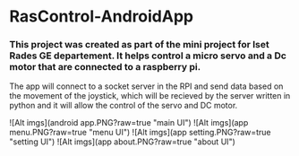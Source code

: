 # RasControl-AndroidApp
### This project was created as part of the mini project for Iset Rades GE departement. It helps control a micro servo and a Dc motor that are connected to a raspberry pi.

The app will connect to a socket server in the RPI and send data based on the movement of the joystick, which will be recieved by the server written in python and it will allow the control of the servo and DC motor.

![Alt imgs](android app.PNG?raw=true "main UI")
![Alt imgs](app menu.PNG?raw=true "menu UI")
![Alt imgs](app setting.PNG?raw=true "setting UI")
![Alt imgs](app about.PNG?raw=true "about UI")
